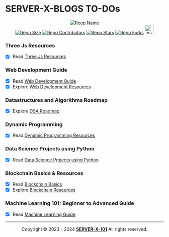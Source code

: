 # SERVER-X-BLOGS TO-DOs


<div align="center">
   <a href="https://github.com/SERVER-X-101/"><img alt="Reop Name" title="repo name" target="_blank" src="https://img.shields.io/badge/server_x_101-server_x_blogs-50CCA0?style=for-the-badge"></a></br>
   <a href="https://github.com/SERVER-X-101/SERVER-X-BLOGS"><img alt="Repo Size" title="repo size" target="_blank" src="https://img.shields.io/github/repo-size/SERVER-X-101/SERVER-X-BLOGS?style=for-the-badge&color=50CCA0&logo=github"></a>
   <a href="https://github.com/SERVER-X-101/SERVER-X-BLOGS"><img alt="Repo Contributors" title="repo contributors" target="_blank" src="https://img.shields.io/github/contributors/SERVER-X-101/SERVER-X-BLOGS?style=for-the-badge&color=50CCA0&logo=github"></a>
   <a href="https://github.com/SERVER-X-101/SERVER-X-BLOGS"><img alt="Repo Stars" title="repo stars" target="_blank" src="https://img.shields.io/github/stars/SERVER-X-101/SERVER-X-BLOGS?style=for-the-badge&color=50CCA0&logo=github"></a>
   <a href="https://github.com/SERVER-X-101/SERVER-X-BLOGS"><img alt="Repo Forks" title="repo forks" target="_blank" src="https://img.shields.io/github/forks/SERVER-X-101/SERVER-X-BLOGS?style=for-the-badge&color=50CCA0&logo=github"></a>
<!--    <a href="https://github.com/SERVER-X-101/SERVER-X-BLOGS"><img height="28px" alt="Site Up" title="site up" target="_blank" src="https://napkin-examples.npkn.net/site-status-badge/"></a> -->
   <a href="https://github.com/SERVER-X-101/SERVER-X-BLOGS"><img height="28px" alt="Site Down" title="site down" target="_blank" src="https://napkin-examples.npkn.net/site-status-badge/400"></a>
</div>


### Three Js Resources
- [x] Read [Three Js Resources](https://github.com/SERVER-X-101/SERVER-X-BLOGS/blob/main/Three-Js-Resources/README.md)

### Web Development Guide
- [x] Read [Web Development Guide](https://github.com/SERVER-X-101/SERVER-X-BLOGS/blob/main/Web-Dev-Guide/README.md)
- [x] Explore [Web Development Resources](https://github.com/SERVER-X-101/SERVER-X-BLOGS/blob/main/Web-Dev-Guide/)

### Datastructures and Algorithms Roadmap
- [x] Explore [DSA Roadmap](https://github.com/SERVER-X-101/DSA-MASTERY)

### Dynamic Programming
- [x] Read [Dynamic Programming Resources](https://github.com/SERVER-X-101/SERVER-X-BLOGS/blob/main/Dynamic-Programming/Dynamic-Programming-Resources.md)

### Data Science Projects using Python
- [x] Read [Data Science Projects using Python](https://github.com/SERVER-X-101/SERVER-X-BLOGS/blob/main/Data-Science/Datascience.md)

### Blockchain Basics & Resources
- [x] Read [Blockchain Basics](https://github.com/SERVER-X-101/SERVER-X-BLOGS/blob/main/Blockchain/Blockchain-Basics.md)
- [x] Explore [Blockchain Resources](https://github.com/SERVER-X-101/SERVER-X-BLOGS/blob/main/Blockchain/Blockchain-Resources.md)

### Machine Learning 101: Beginner to Advanced Guide
- [x] Read [Machine Learning Guide](https://github.com/SERVER-X-101/SERVER-X-BLOGS/blob/main/Machine-Learning/Machine-Learning-Introduction.md)

---

<p align="center">
  Copyright © 2023 - 2024 <b><a href="https://github.com/SERVER-X-101">SERVER-X-101</a></b> All rights reserved. <br/>
</p>

<!-- -->
<!-- -->
<!-- -->
